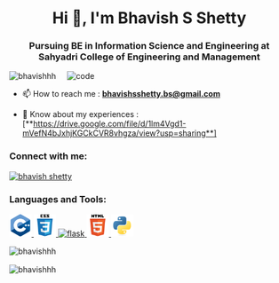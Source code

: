 
<h1 align="center">Hi 👋, I'm Bhavish S Shetty</h1>
<h3 align="center">Pursuing BE in Information Science and Engineering at Sahyadri College of Engineering and Management</h3>
<img align="right" alt="code" width="400" src="https://user-images.githubusercontent.com/55389276/140866485-8fb1c876-9a8f-4d6a-98dc-08c4981eaf70.gif">

<p align="left"> <img src="https://komarev.com/ghpvc/?username=bhavishhh&label=Profile%20views&color=0e75b6&style=flat" alt="bhavishhh" /> </p>

- 📫 How to reach me : **bhavishsshetty.bs@gmail.com**

- 📄 Know about my experiences :<br> [**https://drive.google.com/file/d/1lm4Vgd1-mVefN4bJxhjKGCkCVR8vhgza/view?usp=sharing**]

<h3 align="left">Connect with me:</h3>
<p align="left">
<a href="https://linkedin.com/in/bhavish shetty" target="blank"><img align="center" src="https://raw.githubusercontent.com/rahuldkjain/github-profile-readme-generator/master/src/images/icons/Social/linked-in-alt.svg" alt="bhavish shetty" height="30" width="40" /></a>
</p>

<h3 align="left">Languages and Tools:</h3>
<p align="left"> <a href="https://www.w3schools.com/cpp/" target="_blank" rel="noreferrer"> <img src="https://raw.githubusercontent.com/devicons/devicon/master/icons/cplusplus/cplusplus-original.svg" alt="cplusplus" width="40" height="40"/> </a> <a href="https://www.w3schools.com/css/" target="_blank" rel="noreferrer"> <img src="https://raw.githubusercontent.com/devicons/devicon/master/icons/css3/css3-original-wordmark.svg" alt="css3" width="40" height="40"/> </a> <a href="https://flask.palletsprojects.com/" target="_blank" rel="noreferrer"> <img src="https://www.vectorlogo.zone/logos/pocoo_flask/pocoo_flask-icon.svg" alt="flask" width="40" height="40"/> </a> <a href="https://www.w3.org/html/" target="_blank" rel="noreferrer"> <img src="https://raw.githubusercontent.com/devicons/devicon/master/icons/html5/html5-original-wordmark.svg" alt="html5" width="40" height="40"/> </a> <a href="https://www.python.org" target="_blank" rel="noreferrer"> <img src="https://raw.githubusercontent.com/devicons/devicon/master/icons/python/python-original.svg" alt="python" width="40" height="40"/> </a> </p>

<p><img align="center" src="https://github-readme-stats.vercel.app/api/top-langs?username=bhavishhh&show_icons=true&locale=en&layout=compact" alt="bhavishhh" /></p>

<p><img align="center" src="https://github-readme-streak-stats.herokuapp.com/?user=bhavishhh&" alt="bhavishhh" /></p>

